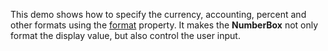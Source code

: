 This demo shows how to&nbsp;specify the currency, accounting, percent and other formats using the [format](/Documentation/ApiReference/UI_Components/dxNumberBox/Configuration/#format) property. It&nbsp;makes the **NumberBox** not only format the display value, but also control the user input.